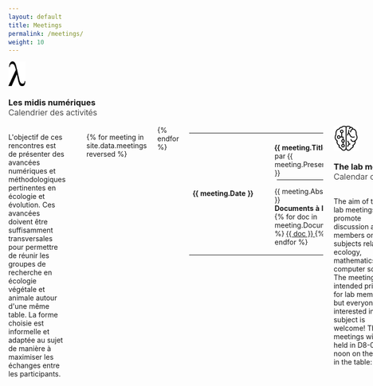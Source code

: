 ```yaml
---
layout: default
title: Meetings
permalink: /meetings/
weight: 10
---
```


<div class="row">
  <div class="small-1 columns text-right" style="margin:0px;padding:0px;">
  <img src="/assets/img/lambda.svg" alt="lambda" style="height:50px">
</div>
  <div class="large-11 columns">
  <h3>Les midis numériques<br><span style="font-weight:300;padding-top:10px;">Calendrier des activités</span></h3>
</div>
  <div class="small-12 columns">
  <p>
L'objectif de ces rencontres est de présenter des avancées numériques et méthodologiques pertinentes en écologie et évolution. Ces avancées doivent être suffisamment transversales pour permettre de réunir les groupes de recherche en écologie végétale et animale autour d'une même table. La forme choisie est informelle et adaptée au sujet de manière à maximiser les échanges entre les participants.
</p>

<hr>
<div class="small-12 columns">
<table style="width:100%">

{% for meeting in site.data.meetings reversed %}
<tr>
<td style="min-width:150px;"><strong>{{ meeting.Date }}</strong></td>
<td style="padding-top:20px;"><strong>{{ meeting.Title }}</strong> par {{ meeting.Presenter }}<br>
<hr style="margin:5px;">
<p>{{ meeting.Abstract }}<br><strong>Documents à lire</strong>:
{% for doc in meeting.Documents %}
  <a href="../assets/pdf/midi_num/{{ doc }}"> {{ doc }} </a>
{% endfor %}</p>
</td>
</tr>
{% endfor %}


</table>

<div class="row">
  <div class="small-1 columns text-right" style="margin:0px;padding:0px;">
  <img src="/assets/img/brain.svg" alt="brain" style="height:50px">
</div>
  <div class="large-11 columns">
  <h3>The lab meetings<br><span style="font-weight:300;padding-top:20px;">Calendar of weekly meetings</span></h3>
</div>
  <div class="small-12 columns">
  <p>
The aim of these lab meetings is to promote discussion among members on all subjects related to ecology, mathematics and computer science.
The meetings are intended primarily for lab members, but everyone interested in the subject is welcome! The meetings will be held in D8-0022 at noon on the date in the table:
</p>

<div class="small-12 columns">
<table style="width:100%">

{% for lab-meetings in site.data.lab reversed %}

<tr>
  <td style="min-width:150px;"><strong>{{ lab-meetings.Date }}</strong></td>
  <td style="min-width:150px;">{{ lab-meetings.Presenter }}</td>
  <td style="padding-top:20px;">{{ lab-meetings.Title }} {% if lab-meetings.Link != blank %} <a href="{{ lab-meetings.Link }}"><i class="fi-link" aria-hidden="true"></i> <small>PDF</small></a> {% endif %}</td>
</tr>
{% endfor %}

</table>

</div>
